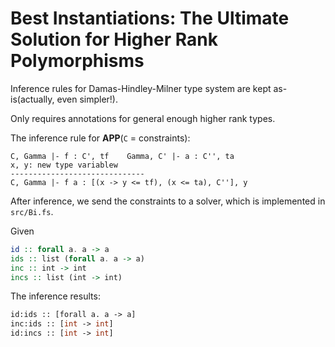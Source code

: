 # Best Instantiations: The Ultimate Solution for Higher Rank Polymorphisms

Inference rules for Damas-Hindley-Milner type system are kept as-is(actually, even simpler!).

Only requires annotations for general enough higher rank types.


The inference rule for **APP**(`C` = constraints):
```
C, Gamma |- f : C', tf    Gamma, C' |- a : C'', ta
x, y: new type variablew
------------------------------
C, Gamma |- f a : [(x -> y <= tf), (x <= ta), C''], y
```

After inference, we send the constraints to a solver, which is implemented in `src/Bi.fs`.


Given
```haskell
id :: forall a. a -> a
ids :: list (forall a. a -> a)
inc :: int -> int
incs :: list (int -> int)
```

The inference results:

```ocaml
id:ids :: [forall a. a -> a]
inc:ids :: [int -> int]
id:incs :: [int -> int]
```
